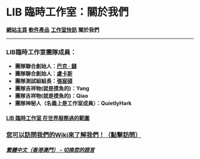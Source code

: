 # LIB 臨時工作室：關於我們

**[網站主頁](index)** **[軟件產品](Software)** **[工作室快訊](News)** **關於我們**

------------

### LIB臨時工作室團隊成員：

- **團隊聯合創始人：[巴克 · 錢](introduction/member/Buck_Qian)**
- **團隊聯合創始人：[盧卡斯](introduction/member/Lucas)**
- **團隊測試組組長：[張宸碩](introduction/member/Mike_Zhang)**
- **團隊吉祥物(就是摸魚的)：Yang**
- **團隊吉祥物(就是摸魚的)：Qiao**
- **團隊神秘人（名義上是工作室成員）：QuietlyHark**

#### [LIB 臨時工作室 在世界服務過的範圍](https://libps.github.io/zh-hkmo/LIBPS_in_the_World.jpg)
### [您可以訪問我們的Wiki來了解我們！（點擊訪問）](introduction/studio-wiki/wiki-index)

##### [繁體中文（香港澳門） - 切換您的語言](https://libps.github.io/index)
